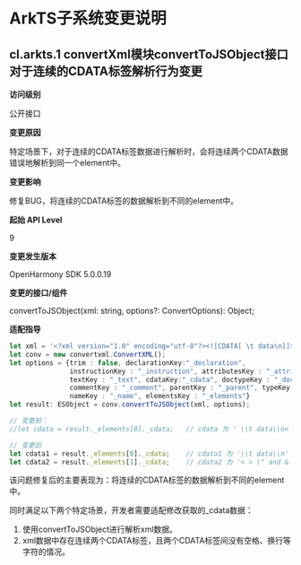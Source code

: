 # ArkTS子系统变更说明

## cl.arkts.1 convertXml模块convertToJSObject接口对于连续的CDATA标签解析行为变更

**访问级别**

公开接口

**变更原因**

特定场景下，对于连续的CDATA标签数据进行解析时，会将连续两个CDATA数据错误地解析到同一个element中。

**变更影响**

修复BUG，将连续的CDATA标签的数据解析到不同的element中。

**起始 API Level**

9

**变更发生版本**

OpenHarmony SDK 5.0.0.19

**变更的接口/组件**

convertToJSObject(xml: string, options?: ConvertOptions): Object;

**适配指导**

```ts
let xml = '<?xml version="1.0" encoding="utf-8"?><![CDATA[ \t data\n]]><![CDATA[< > " and & \t ]]>';
let conv = new convertxml.ConvertXML();
let options = {trim : false, declarationKey:"_declaration",
               instructionKey : "_instruction", attributesKey : "_attributes",
               textKey : "_text", cdataKey:"_cdata", doctypeKey : "_doctype",
               commentKey : "_comment", parentKey : "_parent", typeKey : "_type",
               nameKey : "_name", elementsKey : "_elements"}
let result: ESObject = conv.convertToJSObject(xml, options);

// 变更前：
//let cdata = result._elements[0]._cdata;   // cdata 为 ' \\t data\\n< > \" and & \\t '

// 变更后
let cdata1 = result._elements[0]._cdata;    // cdata1 为 '\\t data\\n'
let cdata2 = result._elements[1]._cdata;    // cdata2 为 '< > \" and & \\t '
```

该问题修复后的主要表现为：将连续的CDATA标签的数据解析到不同的element中。

同时满足以下两个特定场景，开发者需要适配修改获取的_cdata数据：
1. 使用convertToJSObject进行解析xml数据。
2. xml数据中存在连续两个CDATA标签，且两个CDATA标签间没有空格、换行等字符的情况。
